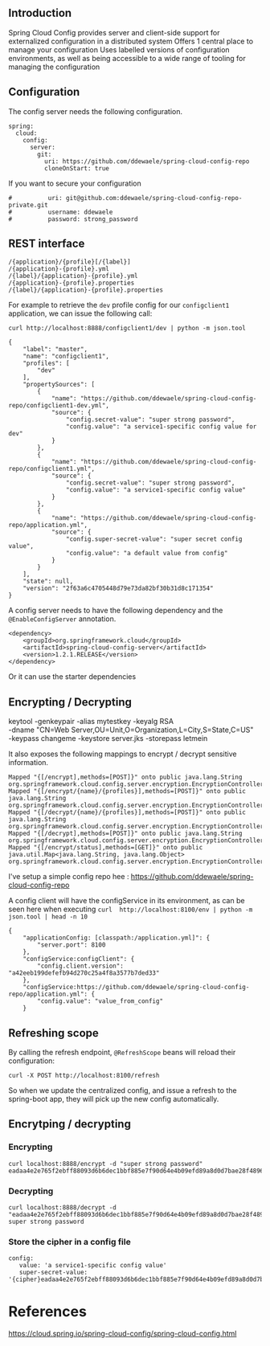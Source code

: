 ## Introduction

Spring Cloud Config provides server and client-side support for externalized configuration in a distributed system
Offers 1 central place to manage your configuration
Uses labelled versions of configuration environments, as well as being accessible to a wide range of tooling for managing the configuration

## Configuration

The config server needs the following configuration.

```
spring:
  cloud:
    config:
      server:
        git:
          uri: https://github.com/ddewaele/spring-cloud-config-repo
          cloneOnStart: true
```

If you want to secure your configuration

```
#          uri: git@github.com:ddewaele/spring-cloud-config-repo-private.git
#          username: ddewaele
#          password: strong_password
```

## REST interface

```
/{application}/{profile}[/{label}]
/{application}-{profile}.yml
/{label}/{application}-{profile}.yml
/{application}-{profile}.properties
/{label}/{application}-{profile}.properties
```

For example to retrieve the `dev` profile config for our `configclient1` application, we can issue the following call:

```
curl http://localhost:8888/configclient1/dev | python -m json.tool

{
    "label": "master",
    "name": "configclient1",
    "profiles": [
        "dev"
    ],
    "propertySources": [
        {
            "name": "https://github.com/ddewaele/spring-cloud-config-repo/configclient1-dev.yml",
            "source": {
                "config.secret-value": "super strong password",
                "config.value": "a service1-specific config value for dev"
            }
        },
        {
            "name": "https://github.com/ddewaele/spring-cloud-config-repo/configclient1.yml",
            "source": {
                "config.secret-value": "super strong password",
                "config.value": "a service1-specific config value"
            }
        },
        {
            "name": "https://github.com/ddewaele/spring-cloud-config-repo/application.yml",
            "source": {
                "config.super-secret-value": "super secret config value",
                "config.value": "a default value from config"
            }
        }
    ],
    "state": null,
    "version": "2f63a6c4705448d79e73da82bf30b31d8c171354"
}
```

A config server needs to have the following dependency and the `@EnableConfigServer` annotation.

```
<dependency>
    <groupId>org.springframework.cloud</groupId>
    <artifactId>spring-cloud-config-server</artifactId>
    <version>1.2.1.RELEASE</version>
</dependency>
```

Or it can use the starter dependencies


	
## Encrypting / Decrypting

keytool -genkeypair -alias mytestkey -keyalg RSA \
  -dname "CN=Web Server,OU=Unit,O=Organization,L=City,S=State,C=US" \
  -keypass changeme -keystore server.jks -storepass letmein

It also exposes the following mappings to encrypt / decrypt sensitive information.			

```
Mapped "{[/encrypt],methods=[POST]}" onto public java.lang.String org.springframework.cloud.config.server.encryption.EncryptionController.encrypt(java.lang.String,org.springframework.http.MediaType)
Mapped "{[/encrypt/{name}/{profiles}],methods=[POST]}" onto public java.lang.String org.springframework.cloud.config.server.encryption.EncryptionController.encrypt(java.lang.String,java.lang.String,java.lang.String,org.springframework.http.MediaType)
Mapped "{[/decrypt/{name}/{profiles}],methods=[POST]}" onto public java.lang.String org.springframework.cloud.config.server.encryption.EncryptionController.decrypt(java.lang.String,java.lang.String,java.lang.String,org.springframework.http.MediaType)
Mapped "{[/decrypt],methods=[POST]}" onto public java.lang.String org.springframework.cloud.config.server.encryption.EncryptionController.decrypt(java.lang.String,org.springframework.http.MediaType)
Mapped "{[/encrypt/status],methods=[GET]}" onto public java.util.Map<java.lang.String, java.lang.Object> org.springframework.cloud.config.server.encryption.EncryptionController.status()
```

I've setup a simple config repo hee : https://github.com/ddewaele/spring-cloud-config-repo


A config client will have the configService in its environment, as can be seen here when executing `curl  http://localhost:8100/env | python -m json.tool | head -n 10`

```
{
    "applicationConfig: [classpath:/application.yml]": {
        "server.port": 8100
    },
    "configService:configClient": {
        "config.client.version": "a42eeb199defefb94d270c25a4f8a3577b7ded33"
    },
    "configService:https://github.com/ddewaele/spring-cloud-config-repo/application.yml": {
        "config.value": "value_from_config"
    }
```

## Refreshing scope

By calling the refresh endpoint, `@RefreshScope` beans will reload their configuration:
```
curl -X POST http://localhost:8100/refresh
```

So when we update the centralized config, and issue a refresh to the spring-boot app, they will pick up the new config automatically.
 
 
## Encrytping / decrypting
 
### Encrypting

```
curl localhost:8888/encrypt -d "super strong password"
eadaa4e2e765f2ebff88093d6b6dec1bbf885e7f90d64e4b09efd89a8d0d7bae28f48968f6fb46845e1b07714a14ac4f 
```

### Decrypting

```
curl localhost:8888/decrypt -d "eadaa4e2e765f2ebff88093d6b6dec1bbf885e7f90d64e4b09efd89a8d0d7bae28f48968f6fb46845e1b07714a14ac4f" 
super strong password
```


### Store the cipher in a config file

```
config:
   value: 'a service1-specific config value'
   super-secret-value: '{cipher}eadaa4e2e765f2ebff88093d6b6dec1bbf885e7f90d64e4b09efd89a8d0d7bae28f48968f6fb46845e1b07714a14ac4f'
```
 
# References

https://cloud.spring.io/spring-cloud-config/spring-cloud-config.html